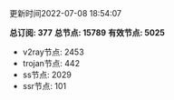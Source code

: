 更新时间2022-07-08 18:54:07

**总订阅: 377**
**总节点: 15789**
**有效节点: 5025**
- v2ray节点: 2453
- trojan节点: 442
- ss节点: 2029
- ssr节点: 101
